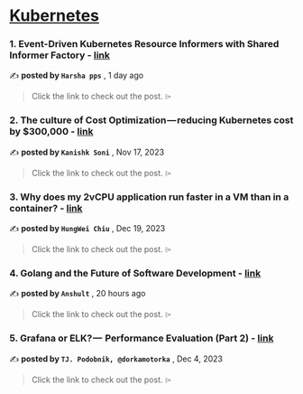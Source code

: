 
<h1><a href=https://medium.com/tag/kubernetes/recommended target="_blank" rel="noopener noreferrer">Kubernetes</a></h1>
<h3>1. Event-Driven Kubernetes Resource Informers with Shared Informer Factory - <a href=https://medium.com/@harshapps1/event-driven-kubernetes-resource-informers-with-shared-informer-factory-db5a8a448686?source=tag_recommended_feed---------0-84----------kubernetes----------12a76be9_0809_499b_8673_57899d7a6c09------- target="_blank" rel="noopener noreferrer">link</a></h3>

✍️ **posted by `Harsha pps`** <date> , 1 day ago</date>

<blockquote>Click the link to check out the post. ⌲</blockquote>

<h3>2. The culture of Cost Optimization — reducing Kubernetes cost by $300,000 - <a href=https://medium.com/razorpay-engineering/the-culture-of-cost-optimization-reducing-kubernetes-cost-by-300-000-32611cdd19d9?source=tag_recommended_feed---------1-107----------kubernetes----------12a76be9_0809_499b_8673_57899d7a6c09------- target="_blank" rel="noopener noreferrer">link</a></h3>

✍️ **posted by `Kanishk Soni`** <date> , Nov 17, 2023</date>

<blockquote>Click the link to check out the post. ⌲</blockquote>

<h3>3. Why does my 2vCPU application run faster in a VM than in a container? - <a href=https://medium.com/@hwchiu/why-does-my-2vcpu-application-run-faster-in-a-vm-than-in-a-container-6438ffaba245?source=tag_recommended_feed---------2-85----------kubernetes----------12a76be9_0809_499b_8673_57899d7a6c09------- target="_blank" rel="noopener noreferrer">link</a></h3>

✍️ **posted by `HungWei Chiu`** <date> , Dec 19, 2023</date>

<blockquote>Click the link to check out the post. ⌲</blockquote>

<h3>4. Golang and the Future of Software Development - <a href=https://medium.com/@anshult023/golang-and-the-future-of-software-development-240a2d4d0988?source=tag_recommended_feed---------3-84----------kubernetes----------12a76be9_0809_499b_8673_57899d7a6c09------- target="_blank" rel="noopener noreferrer">link</a></h3>

✍️ **posted by `Anshult`** <date> , 20 hours ago</date>

<blockquote>Click the link to check out the post. ⌲</blockquote>

<h3>5. Grafana or ELK? —  Performance Evaluation (Part 2) - <a href=https://medium.com/gitconnected/grafana-or-elk-performance-evaluation-part-2-65c8ace147ae?source=tag_recommended_feed---------4-107----------kubernetes----------12a76be9_0809_499b_8673_57899d7a6c09------- target="_blank" rel="noopener noreferrer">link</a></h3>

✍️ **posted by `TJ. Podobnik, @dorkamotorka`** <date> , Dec 4, 2023</date>

<blockquote>Click the link to check out the post. ⌲</blockquote>

